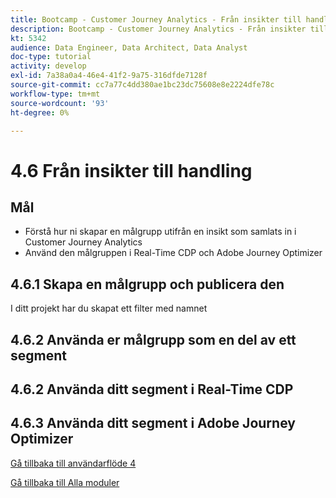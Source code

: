 ```yaml
---
title: Bootcamp - Customer Journey Analytics - Från insikter till handling
description: Bootcamp - Customer Journey Analytics - Från insikter till handling
kt: 5342
audience: Data Engineer, Data Architect, Data Analyst
doc-type: tutorial
activity: develop
exl-id: 7a38a0a4-46e4-41f2-9a75-316dfde7128f
source-git-commit: cc7a77c4dd380ae1bc23dc75608e8e2224dfe78c
workflow-type: tm+mt
source-wordcount: '93'
ht-degree: 0%

---
```


# 4.6 Från insikter till handling

## Mål

- Förstå hur ni skapar en målgrupp utifrån en insikt som samlats in i Customer Journey Analytics
- Använd den målgruppen i Real-Time CDP och Adobe Journey Optimizer

## 4.6.1 Skapa en målgrupp och publicera den

I ditt projekt har du skapat ett filter med namnet

## 4.6.2 Använda er målgrupp som en del av ett segment


## 4.6.2 Använda ditt segment i Real-Time CDP

## 4.6.3 Använda ditt segment i Adobe Journey Optimizer

[Gå tillbaka till användarflöde 4](./uc4.md)

[Gå tillbaka till Alla moduler](./../../overview.md)
